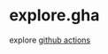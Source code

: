 # explore.gha

explore [github actions](https://docs.github.com/en/actions/about-github-actions/understanding-github-actions?learn=getting_started&learnProduct=actions)

